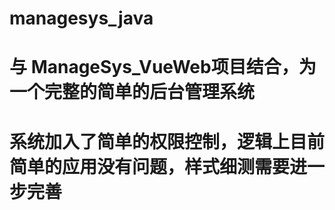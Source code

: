 # managesys_java
# 与 ManageSys_VueWeb项目结合，为一个完整的简单的后台管理系统
# 系统加入了简单的权限控制，逻辑上目前简单的应用没有问题，样式细测需要进一步完善
